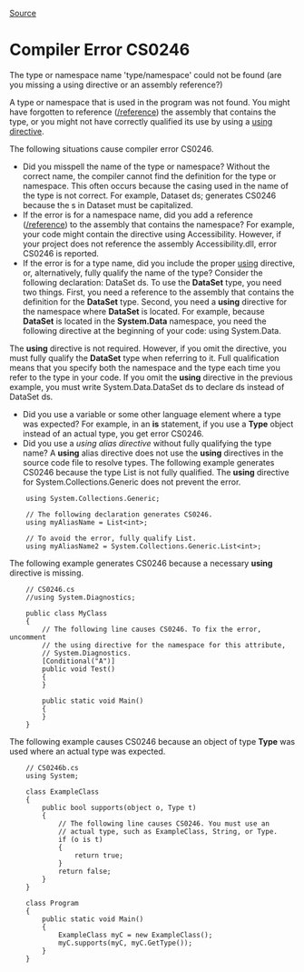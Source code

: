 
[Source](https://msdn.microsoft.com/en-us/library/w7xf6dxs.aspx "Permalink to Compiler Error CS0246")

# Compiler Error CS0246

The type or namespace name 'type/namespace' could not be found (are you missing a using directive or an assembly reference?)

A type or namespace that is used in the program was not found. You might have forgotten to reference ([/reference][2]) the assembly that contains the type, or you might not have correctly qualified its use by using a [using directive][3].

The following situations cause compiler error CS0246.

* Did you misspell the name of the type or namespace? Without the correct name, the compiler cannot find the definition for the type or namespace. This often occurs because the casing used in the name of the type is not correct. For example, Dataset ds; generates CS0246 because the s in Dataset must be capitalized.
* If the error is for a namespace name, did you add a reference ([/reference][2]) to the assembly that contains the namespace? For example, your code might contain the directive using Accessibility. However, if your project does not reference the assembly Accessibility.dll, error CS0246 is reported.
* If the error is for a type name, did you include the proper [using][4] directive, or, alternatively, fully qualify the name of the type? Consider the following declaration: DataSet ds. To use the **DataSet** type, you need two things. First, you need a reference to the assembly that contains the definition for the **DataSet** type. Second, you need a **using** directive for the namespace where **DataSet** is located. For example, because **DataSet** is located in the **System.Data** namespace, you need the following directive at the beginning of your code: using System.Data.

The **using** directive is not required. However, if you omit the directive, you must fully qualify the **DataSet** type when referring to it. Full qualification means that you specify both the namespace and the type each time you refer to the type in your code. If you omit the **using** directive in the previous example, you must write System.Data.DataSet ds to declare ds instead of DataSet ds.
* Did you use a variable or some other language element where a type was expected? For example, in an **is** statement, if you use a **Type** object instead of an actual type, you get error CS0246.
* Did you use a _using alias directive_ without fully qualifying the type name? A **using** alias directive does not use the **using** directives in the source code file to resolve types. The following example generates CS0246 because the type List<int> is not fully qualified. The **using** directive for System.Collections.Generic does not prevent the error.
```
    using System.Collections.Generic;

    // The following declaration generates CS0246.
    using myAliasName = List<int>;

    // To avoid the error, fully qualify List.
    using myAliasName2 = System.Collections.Generic.List<int>;
```
The following example generates CS0246 because a necessary **using** directive is missing.
```
    // CS0246.cs
    //using System.Diagnostics;

    public class MyClass
    {
        // The following line causes CS0246. To fix the error, uncomment
        // the using directive for the namespace for this attribute,
        // System.Diagnostics.
        [Conditional("A")]
        public void Test()
        {
        }

        public static void Main()
        {
        }
    }
```
The following example causes CS0246 because an object of type **Type** was used where an actual type was expected.
```
    // CS0246b.cs
    using System;

    class ExampleClass
    {
        public bool supports(object o, Type t)
        {
            // The following line causes CS0246. You must use an
            // actual type, such as ExampleClass, String, or Type.
            if (o is t)
            {
                return true;
            }
            return false;
        }
    }

    class Program
    {
        public static void Main()
        {
            ExampleClass myC = new ExampleClass();
            myC.supports(myC, myC.GetType());
        }
    }
```
[1]: https://i-msdn.sec.s-msft.com/Areas/Epx/Content/Images/ImageSprite.png?v=635810750817785875
[2]: https://msdn.microsoft.com/en-us/library/yabyz3h4.aspx
[3]: https://msdn.microsoft.com/en-us/library/sf0df423.aspx
[4]: https://msdn.microsoft.com/en-us/library/zhdeatwt.aspx
  </int></int></int>